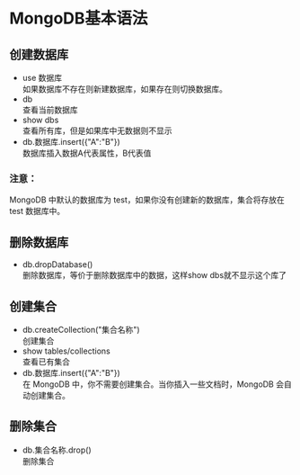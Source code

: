 # MongoDB基本语法
## 创建数据库
- use 数据库  
如果数据库不存在则新建数据库，如果存在则切换数据库。
- db  
查看当前数据库
- show dbs  
查看所有库，但是如果库中无数据则不显示
- db.数据库.insert({"A":"B"})  
数据库插入数据A代表属性，B代表值  
### 注意：
MongoDB 中默认的数据库为 test，如果你没有创建新的数据库，集合将存放在 test 数据库中。

## 删除数据库
- db.dropDatabase()  
删除数据库，等价于删除数据库中的数据，这样show dbs就不显示这个库了

## 创建集合
- db.createCollection("集合名称")  
创建集合
- show tables/collections  
查看已有集合
- db.数据库.insert({"A":"B"})   
在 MongoDB 中，你不需要创建集合。当你插入一些文档时，MongoDB 会自动创建集合。

## 删除集合
- db.集合名称.drop()  
删除集合